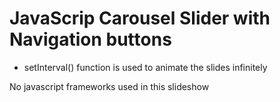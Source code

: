 # JavaScrip Carousel Slider with Navigation buttons
* setInterval() function is used to animate the slides infinitely

No javascript frameworks used in this slideshow